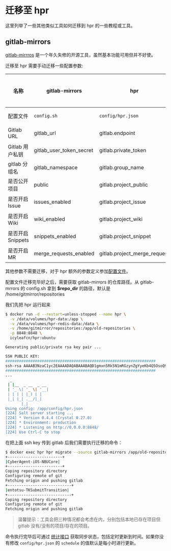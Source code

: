 # 迁移至 hpr

这里列举了一些其他类似工具如何迁移到 hpr 的一些教程或工具。

## gitlab-mirrors

[gitlab-mirrros](https://github.com/samrocketman/gitlab-mirrors) 是一个年久失修的开源工具，虽然基本功能可用但并不好使。

迁移至 hpr 需要手动迁移一些配置参数:

名称 | gitlab-mirrors | hpr | 是否可选
---|---|---|---
配置文件 | `config.sh` | `config/hpr.json` | **必须**
Gitlab URL | gitlab_url | gitlab.endpoint | **必须**
Gitlab 用户私钥 | gitlab_user_token_secret | gitlab.private_token | **必须**
gitlab 分组名 | gitlab_namespace | gitlab.group_name | **必须**
是否公开项目 | public | gitlab.project_public | 可选
是否开启 Issue | issues_enabled | gitlab.project_issue | 可选
是否开启 Wiki | wiki_enabled | gitlab.project_wiki | 可选
是否开启 Snippets | snippets_enabled | gitlab.project_snippet | 可选
是否开启 MR | merge_requests_enabled | gitlab.project_merge_request | 可选

其他参数不需要迁移，对于 hpr 额外的参数定义参加[配置文件](configuration.md)。

配置文件迁移完毕好之后，需要获取 gitlab-mirrors 的仓库路径。从 gitlab-mrrors 的 config.sh 拿到 **$repo_dir** 的路径，默认是 /home/gitmirror/repositories

我们先把 hpr 运行起来

```bash
$ docker run -d --restart=unless-stopped --name hpr \
  -v /data/volumes/hpr-data:/app \
  -v /data/volumes/hpr-redis-data:/data \
  -v /home/gitmirror/repositories:/app/old-repositories \
  -p 8848:8848 \
  icyleafcn/hpr:ubuntu

Generating public/private rsa key pair ...

SSH PUBLIC KEY:
##################################################################
ssh-rsa AAAAB3NzaC1yc2EAAAADAQABAAABAQD1gmxn5Rk5N1mRGzynZgYyeKb4Q5OsoQ9erLZY1nP6i8ICL+Dn+b/6YoFUcdIBsE1sv9eu6fyP7TfdLD8FWV6qK9rJSwJFq3wTF6Liu+fOSHOpDffTcAQ5dciIzu/goheYwfKekcu6EiGTn9XdHtXwOgC0+T1OLu0dskUyMhyIsYxJiDlAJL6YFgMRXVE6HPZp3XfXP2BuVCo8WydfKgs8EyQ4pbQ3yGvvb2jUgeJX+Qb4OcbKyrO7i/L2KidE2Xzzxx6QBWNkPDvGnh0b12E6UApEq99cY5bURw7qSsOfY4ct1GgMHdsjeEN4olcIici+11+iQPR3VocePbFVxEt3 hpr@docker
##################################################################
...
  _
 | |__  _ __  _ __
 | '_ \| '_ \| '__|
 | | | | |_) | |
 |_| |_| .__/|_|
       |_|
Using config: /app/config/hpr.json
[224] Salt server starting ...
[224] * Version 0.4.4 (Crystal 0.27.0)
[224] * Environment: production
[224] * Listening on http://0.0.0.0:8848/
[224] Use Ctrl-C to stop
```

在把上面 ssh key 传到 gitlab 后我们需要执行迁移的命令：

```bash
$ docker exec hpr hpr migrate --source gitlab-mirrors /app/old-repositories/
+------------------------+
|CyberAgent-iOS-NBUCore|
+------------------------+
Coping repository directory
Configuring remote of git
Fetching origin and pushing gitlab
+----------------------------+
|entotsu-TKSubmitTransition|
+----------------------------+
Coping repository directory
Configuring remote of git
Fetching origin and pushing gitlab
```

> 温馨提示：工具会把三种情况都会考虑在内，分别包括本地已存在项目但 gitlab 没有/没有的项目/存在的项目。

命令执行完毕后可通过 [统计接口](api.md#id=统计信息) 获取同步状态，包括定时更新到时间。如果你没有修改 `config/hpr.json` 的 `schedule` 的值默认是每小时进行更新。
